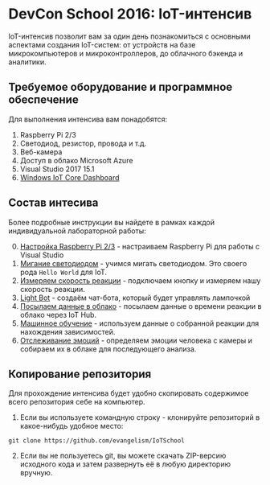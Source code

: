 # DevCon School 2016: IoT-интенсив 

IoT-интенсив позволит вам за один день познакомиться с основными аспектами создания IoT-систем: 
от устройств на базе микрокомпьютеров и микроконтроллеров, до облачного бэкенда и аналитики.

## Требуемое оборудование и программное обеспечение

Для выполнения интенсива вам понадобятся:

 1. Raspberry Pi 2/3
 2. Светодиод, резистор, провода и т.д.
 3. Веб-камера
 4. Доступ в облако Microsoft Azure
 5. Visual Studio 2017 15.1
 6. [Windows IoT Core Dashboard](http://go.microsoft.com/fwlink/?LinkID=708576)

## Состав интесива

Более подробные инструкции вы найдете в рамках каждой индивидуальной лабораторной работы:

 0. [Настройка Raspberry Pi 2/3](./Lab0.%20RPI%20Setup) - настраиваем Raspberry Pi для работы с Visual Studio
 1. [Мигание светодиодом](./Lab1.%20LED%20Blink) - учимся мигать светодиодом. Это своего рода `Hello World` для IoT.
 2. [Измеряем скорость реакции](./Lab2.%20Measure%20Reaction) - подключаем кнопку и измеряем нашу скорость реакции.
 3. [Light Bot](Lab3.%20Light%20Bot) - создаём чат-бота, который будет управлять лампочкой
 4. [Посылаем данные в облако](Lab4.%20ReactionToCloud) - посылаем данные о времени реакции в облако через IoT Hub.
 5. [Машинное обучение](Lab5.%20Machine%20Learning) - используем данные о собранной реакции для нахождения зависимостей.
 6. [Отслеживание эмоций](Lab6.%20Face%20Recognition) - определяем эмоции человека с камеры и собираем их в облаке для последующего анализа.


## Копирование репозитория

Для прохождение интенсива будет удобно скопировать содержимое всего репозитория себе на компьютер.

1. Если вы используете командную строку - клонируйте репозиторий в какое-нибудь удобное место:

```
git clone https://github.com/evangelism/IoTSchool
```

2. Если вы не пользуетесь git, вы можете скачать ZIP-версию исходного кода и затем развернуть её в любую директорию вручную.


